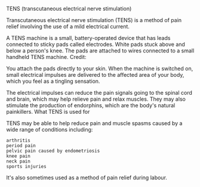 
TENS (transcutaneous electrical nerve stimulation)

Transcutaneous electrical nerve stimulation (TENS) is a method of pain relief involving the use of a mild electrical current.

A TENS machine is a small, battery-operated device that has leads connected to sticky pads called electrodes.
White pads stuck above and below a person's knee. The pads are attached to wires connected to a small handheld TENS machine.
Credit:

You attach the pads directly to your skin. When the machine is switched on, small electrical impulses are delivered to the affected area of your body, which you feel as a tingling sensation.

The electrical impulses can reduce the pain signals going to the spinal cord and brain, which may help relieve pain and relax muscles. They may also stimulate the production of endorphins, which are the body's natural painkillers.
What TENS is used for

TENS may be able to help reduce pain and muscle spasms caused by a wide range of conditions including:

    arthritis
    period pain
    pelvic pain caused by endometriosis
    knee pain
    neck pain
    sports injuries

It's also sometimes used as a method of pain relief during labour.
